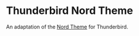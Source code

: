 # Thunderbird Nord Theme

An adaptation of the [Nord Theme](https://www.nordtheme.com) for Thunderbird.
